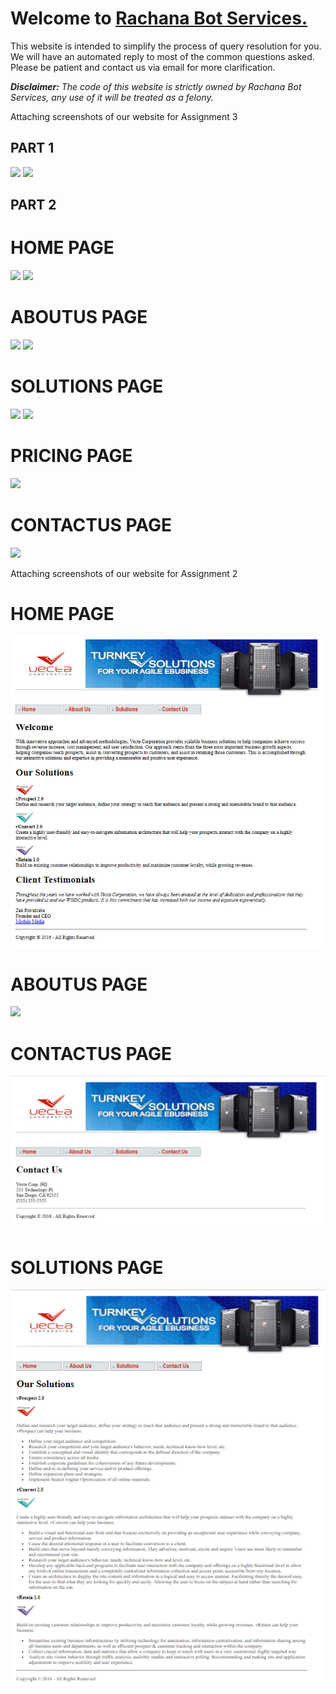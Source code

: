 <h1>Welcome to <a href="https://github.com/rachana703/cs648_assignments/blob/main/Assignment_1/index.html">Rachana Bot Services.</a></h1>

<p>This website is intended to simplify the process of query resolution for you. We will have an automated reply to most of the common questions asked. Please be patient and contact us via email for more clarification.</p>

<i><b>Disclaimer:</b> The code of this website is strictly owned by Rachana Bot Services, any use of it will be treated as a felony.</i>

<p> Attaching screenshots of our website for Assignment 3<p>
<h2> PART 1</h2>
<img src="https://github.com/rachana703/cs648_assignments/Assignment_3/beginning/beginning/part1/output_screenshots/Picture1.png">
<img src="https://github.com/rachana703/cs648_assignments/Assignment_3/beginning/beginning/part1/output_screenshots/Picture2.png">


<h2> PART 2</h2>
<h1> HOME PAGE </h1>
<img src="https://github.com/rachana703/cs648_assignments/tree/main/Assignment_3/beginning/beginning/part1/output_screenshots/Picture1.png">
<img src="https://github.com/rachana703/cs648_assignments/tree/main/Assignment_3/beginning/beginning/part1/output_screenshots/Picture2.png">
<h1> ABOUTUS PAGE </h1>
<img src="<h1> HOME PAGE </h1>
<img src="https://github.com/rachana703/cs648_assignments/tree/main/Assignment_3/beginning/beginning/part2/output_screenshots/Picture3.png">
<img src="https://github.com/rachana703/cs648_assignments/tree/main/Assignment_3/beginning/beginning/part2/output_screenshots/Picture4.png">
<h1> SOLUTIONS PAGE </h1>
<img src="https://github.com/rachana703/cs648_assignments/tree/main/Assignment_3/beginning/beginning/part2/output_screenshots/Picture5.png">
<img src="https://github.com/rachana703/cs648_assignments/tree/main/Assignment_3/beginning/beginning/part2/output_screenshots/Picture6.png">
<h1> PRICING PAGE </h1>
<img src="https://github.com/rachana703/cs648_assignments/tree/main/Assignment_3/beginning/beginning/part2/output_screenshots/Picture7.png">
<h1> CONTACTUS PAGE </h1>
<img src="https://github.com/rachana703/cs648_assignments/tree/main/Assignment_3/beginning/beginning/part2/output_screenshots/Picture8.png">




<p> Attaching screenshots of our website for Assignment 2<p>
<h1> HOME PAGE </h1>
<img src="https://github.com/rachana703/cs648_assignments/blob/main/Assignment_2/screenshots/index.PNG">

<h1> ABOUTUS PAGE </h1>
<img src="<h1> HOME PAGE </h1>
<img src="https://github.com/rachana703/cs648_assignments/blob/main/Assignment_2/screenshots/aboutus.PNG">

<h1> CONTACTUS PAGE </h1>
<img src="https://github.com/rachana703/cs648_assignments/blob/main/Assignment_2/screenshots/contactus.PNG">

<h1> SOLUTIONS PAGE </h1>
<img src="https://github.com/rachana703/cs648_assignments/blob/main/Assignment_2/screenshots/solutions.PNG">


